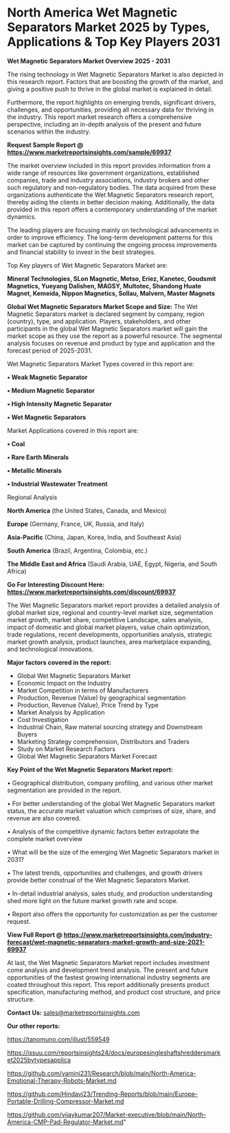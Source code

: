 # North America Wet Magnetic Separators Market 2025 by Types, Applications & Top Key Players 2031

<Strong> Wet Magnetic Separators Market Overview 2025 - 2031</strong>

The rising technology in Wet Magnetic Separators Market is also depicted in this research report. Factors that are boosting the growth of the market, and giving a positive push to thrive in the global market is explained in detail.

Furthermore, the report highlights on emerging trends, significant drivers, challenges, and opportunities, providing all necessary data for thriving in the industry. This report market research offers a comprehensive perspective, including an in-depth analysis of the present and future scenarios within the industry.

<strong>Request Sample Report @ <a href=https://www.marketreportsinsights.com/sample/69937>https://www.marketreportsinsights.com/sample/69937</a></strong>

The market overview included in this report provides information from a wide range of resources like government organizations, established companies, trade and industry associations, industry brokers and other such regulatory and non-regulatory bodies. The data acquired from these organizations authenticate the Wet Magnetic Separators research report, thereby aiding the clients in better decision making. Additionally, the data provided in this report offers a contemporary understanding of the market dynamics.

The leading players are focusing mainly on technological advancements in order to improve efficiency. The long-term development patterns for this market can be captured by continuing the ongoing process improvements and financial stability to invest in the best strategies.

Top Key players of Wet Magnetic Separators Market are:

<strong>Mineral Technologies, SLon Magnetic, Metso, Eriez, Kanetec, Goudsmit Magnetics, Yueyang Dalishen, MAGSY, Multotec, Shandong Huate Magnet, Kemeida, Nippon Magnetics, Sollau, Malvern, Master Magnets</strong>

<strong><b>Global Wet Magnetic Separators Market Scope and Size:</b></strong>
The Wet Magnetic Separators market is declared segment by company, region (country), type, and application. Players, stakeholders, and other participants in the global Wet Magnetic Separators market will gain the market scope as they use the report as a powerful resource. The segmental analysis focuses on revenue and product by type and application and the forecast period of 2025-2031.

Wet Magnetic Separators Market Types covered in this report are:

<strong>• Weak Magnetic Separator

• Medium Magnetic Separator

• High Intensity Magnetic Separator

• Wet Magnetic Separators</strong>

Market Applications covered in this report are:

<strong>• Coal

• Rare Earth Minerals

• Metallic Minerals

• Industrial Wastewater Treatment</strong> 

Regional Analysis

<strong>North America</strong> (the United States, Canada, and Mexico)

<strong>Europe</strong> (Germany, France, UK, Russia, and Italy)

<strong>Asia-Pacific</strong> (China, Japan, Korea, India, and Southeast Asia)

<strong>South America</strong> (Brazil, Argentina, Colombia, etc.)

<strong>The Middle East and Africa</strong> (Saudi Arabia, UAE, Egypt, Nigeria, and South Africa)

<strong>Go For Interesting Discount Here: <a href=https://www.marketreportsinsights.com/discount/69937>https://www.marketreportsinsights.com/discount/69937</a></strong>

The Wet Magnetic Separators market report provides a detailed analysis of global market size, regional and country-level market size, segmentation market growth, market share, competitive Landscape, sales analysis, impact of domestic and global market players, value chain optimization, trade regulations, recent developments, opportunities analysis, strategic market growth analysis, product launches, area marketplace expanding, and technological innovations.

<strong><b>Major factors covered in the report:</b></strong>
<ul>
  <li>Global Wet Magnetic Separators Market </li>
  <li>Economic Impact on the Industry</li>
  <li>Market Competition in terms of Manufacturers</li>
  <li>Production, Revenue (Value) by geographical segmentation</li>
  <li>Production, Revenue (Value), Price Trend by Type</li>
  <li>Market Analysis by Application</li>
  <li>Cost Investigation</li>
  <li>Industrial Chain, Raw material sourcing strategy and Downstream Buyers</li>
  <li>Marketing Strategy comprehension, Distributors and Traders</li>
  <li>Study on Market Research Factors</li>
  <li>Global Wet Magnetic Separators Market Forecast</li>
</ul>

<strong><b>Key Point of the Wet Magnetic Separators Market report:</b></strong>

• Geographical distribution, company profiling, and various other market segmentation are provided in the report.

• For better understanding of the global Wet Magnetic Separators market status, the accurate market valuation which comprises of size, share, and revenue are also covered.

• Analysis of the competitive dynamic factors better extrapolate the complete market overview

• What will be the size of the emerging Wet Magnetic Separators market in 2031?

• The latest trends, opportunities and challenges, and growth drivers provide better construal of the Wet Magnetic Separators Market.

• In-detail industrial analysis, sales study, and production understanding shed more light on the future market growth rate and scope.

• Report also offers the opportunity for customization as per the customer request.

<strong><b>View Full Report @ <a href=https://www.marketreportsinsights.com/industry-forecast/wet-magnetic-separators-market-growth-and-size-2021-69937>https://www.marketreportsinsights.com/industry-forecast/wet-magnetic-separators-market-growth-and-size-2021-69937</a></b></strong>


At last, the Wet Magnetic Separators Market report includes investment come analysis and development trend analysis. The present and future opportunities of the fastest growing international industry segments are coated throughout this report. This report additionally presents product specification, manufacturing method, and product cost structure, and price structure.

<strong>Contact Us:</strong>
sales@marketreportsinsights.com

<strong>Our other reports:</strong>

<a href=https://tanomuno.com/illust/559549>https://tanomuno.com/illust/559549</a>

<a href=https://issuu.com/reportsinsights24/docs/europesingleshaftshreddersmarket2025bytypesapplica>https://issuu.com/reportsinsights24/docs/europesingleshaftshreddersmarket2025bytypesapplica</a>

<a href=https://github.com/yamini231/Research/blob/main/North-America-Emotional-Therapy-Robots-Market.md>https://github.com/yamini231/Research/blob/main/North-America-Emotional-Therapy-Robots-Market.md</a>

<a href=https://github.com/Hindavi23/Trending-Reports/blob/main/Europe-Portable-Drilling-Compressor-Market.md>https://github.com/Hindavi23/Trending-Reports/blob/main/Europe-Portable-Drilling-Compressor-Market.md</a>

<a href=https://github.com/vijaykumar207/Market-executive/blob/main/North-America-CMP-Pad-Regulator-Market.md>https://github.com/vijaykumar207/Market-executive/blob/main/North-America-CMP-Pad-Regulator-Market.md</a>"

